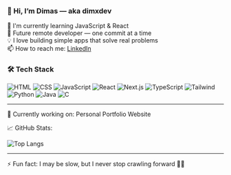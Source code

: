 ### 👋 Hi, I’m Dimas — aka dimxdev

🧠 I'm currently learning JavaScript & React  
🚀 Future remote developer — one commit at a time  
💡 I love building simple apps that solve real problems  
📫 How to reach me: [LinkedIn](https://linkedin.com/in/dimxdev)

### 🛠️ Tech Stack

![HTML](https://img.shields.io/badge/-HTML5-E34F26?logo=html5&logoColor=white)
![CSS](https://img.shields.io/badge/-CSS3-1572B6?logo=css3)
![JavaScript](https://img.shields.io/badge/-JavaScript-F7DF1E?logo=javascript&logoColor=black)
![React](https://img.shields.io/badge/-React-61DAFB?logo=react)
![Next.js](https://img.shields.io/badge/-Next.js-black?logo=next.js)
![TypeScript](https://img.shields.io/badge/-TypeScript-3178C6?logo=typescript)
![Tailwind](https://img.shields.io/badge/-Tailwind%20CSS-38B2AC?logo=tailwindcss)
![Python](https://img.shields.io/badge/-Python-3776AB?logo=python)
![Java](https://img.shields.io/badge/-Java-007396?logo=java)
![C](https://img.shields.io/badge/-C-A8B9CC?logo=c)

---

🎯 Currently working on: Personal Portfolio Website  

📈 GitHub Stats:  
<!--
![dimxdev's GitHub stats](https://github-readme-stats.vercel.app/api?username=dimxdev&show_icons=true&theme=tokyonight)
-->
![Top Langs](https://github-readme-stats.vercel.app/api/top-langs/?username=dimxdev&layout=compact&theme=tokyonight)



---

⚡ Fun fact: I may be slow, but I never stop crawling forward 🐢💪

<!---
dimxdev/dimxdev is a ✨ special ✨ repository because its `README.md` (this file) appears on your GitHub profile.
You can click the Preview link to take a look at your changes.
--->
